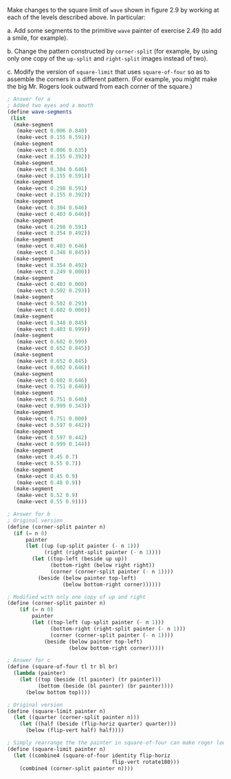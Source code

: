 Make changes to the square limit of `wave` shown in figure 2.9 by working at each of the levels described above. In particular:

a.  Add some segments to the primitive `wave` painter of exercise  2.49 (to add a smile, for example).

b.  Change the pattern constructed by `corner-split` (for example, by using only one copy of the `up-split` and `right-split` images instead of two).

c.  Modify the version of `square-limit` that uses `square-of-four` so as to assemble the corners in a different pattern. (For example, you might make the big Mr. Rogers look outward from each corner of the square.)

```scheme
; Answer for a
; Added two eyes and a mouth
(define wave-segments
 (list
  (make-segment
   (make-vect 0.006 0.840)
   (make-vect 0.155 0.591))
  (make-segment
   (make-vect 0.006 0.635)
   (make-vect 0.155 0.392))
  (make-segment
   (make-vect 0.304 0.646)
   (make-vect 0.155 0.591))
  (make-segment
   (make-vect 0.298 0.591)
   (make-vect 0.155 0.392))
  (make-segment
   (make-vect 0.304 0.646)
   (make-vect 0.403 0.646))
  (make-segment
   (make-vect 0.298 0.591)
   (make-vect 0.354 0.492))
  (make-segment
   (make-vect 0.403 0.646)
   (make-vect 0.348 0.845))
  (make-segment
   (make-vect 0.354 0.492)
   (make-vect 0.249 0.000))
  (make-segment
   (make-vect 0.403 0.000)
   (make-vect 0.502 0.293))
  (make-segment
   (make-vect 0.502 0.293)
   (make-vect 0.602 0.000))
  (make-segment
   (make-vect 0.348 0.845)
   (make-vect 0.403 0.999))
  (make-segment
   (make-vect 0.602 0.999)
   (make-vect 0.652 0.845))
  (make-segment
   (make-vect 0.652 0.845)
   (make-vect 0.602 0.646))
  (make-segment
   (make-vect 0.602 0.646)
   (make-vect 0.751 0.646))
  (make-segment
   (make-vect 0.751 0.646)
   (make-vect 0.999 0.343))
  (make-segment
   (make-vect 0.751 0.000)
   (make-vect 0.597 0.442))
  (make-segment
   (make-vect 0.597 0.442)
   (make-vect 0.999 0.144))
  (make-segment
   (make-vect 0.45 0.7)
   (make-vect 0.55 0.7))
  (make-segment
   (make-vect 0.45 0.9)
   (make-vect 0.48 0.9))
  (make-segment
   (make-vect 0.52 0.9)
   (make-vect 0.55 0.9))))

; Answer for b
; Original version
(define (corner-split painter n)
  (if (= n 0)
      painter
      (let ((up (up-split painter (- n 1)))
            (right (right-split painter (- n 1))))
        (let ((top-left (beside up up))
              (bottom-right (below right right))
              (corner (corner-split painter (- n 1))))
          (beside (below painter top-left)
                  (below bottom-right corner))))))

; Modified with only one copy of up and right
(define (corner-split painter n)
    (if (= n 0)
        painter
        (let ((top-left (up-split painter (- n 1)))
              (bottom-right (right-split painter (- n 1)))
              (corner (corner-split painter (- n 1))))
            (beside (below painter top-left)
                    (below bottom-right corner)))))

; Answer for c
(define (square-of-four tl tr bl br)
  (lambda (painter)
    (let ((top (beside (tl painter) (tr painter)))
          (bottom (beside (bl painter) (br painter))))
      (below bottom top))))

; Original version
(define (square-limit painter n)
  (let ((quarter (corner-split painter n)))
    (let ((half (beside (flip-horiz quarter) quarter)))
      (below (flip-vert half) half))))

; Simply rearrange the the painter in square-of-four can make roger look outward
(define (square-limit painter n)
  (let ((combine4 (square-of-four identity flip-horiz
                                  flip-vert rotate180)))
    (combine4 (corner-split painter n))))
```

